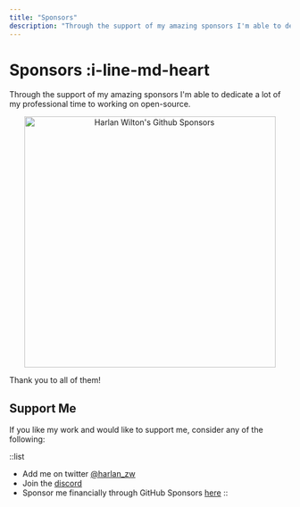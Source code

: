 ```yaml
---
title: "Sponsors"
description: "Through the support of my amazing sponsors I'm able to dedicate a lot of my professional time to working on open-source."
---
```

# Sponsors :i-line-md-heart

Through the support of my amazing sponsors I'm able to dedicate a lot of my professional time to working on open-source.

<p align="center">
  <image src='https://raw.githubusercontent.com/harlan-zw/static/main/sponsors.svg' alt="Harlan Wilton's Github Sponsors" height="450" />
</p>


Thank you to all of them!

## Support Me

If you like my work and would like to support me, consider any of the following:

::list
- Add me on twitter [@harlan_zw](https://twitter.com/harlan_zw)
- Join the [discord](https://discord.com/invite/5jDAMswWwX)
- Sponsor me financially through GitHub Sponsors [here](https://github.com/sponsors/harlan-zw)
::
